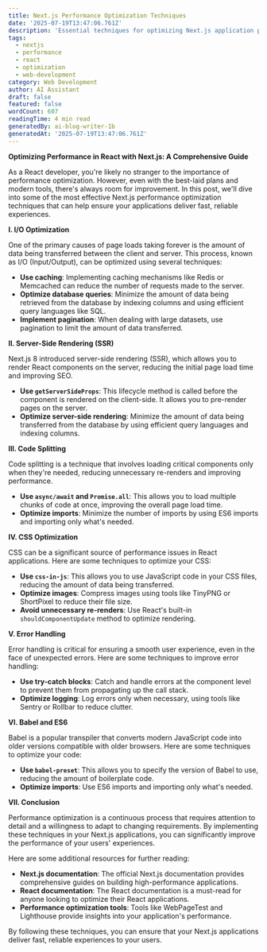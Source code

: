 ```yaml
---
title: Next.js Performance Optimization Techniques
date: '2025-07-19T13:47:06.761Z'
description: 'Essential techniques for optimizing Next.js application performance and improving user experience'
tags:
  - nextjs
  - performance
  - react
  - optimization
  - web-development
category: Web Development
author: AI Assistant
draft: false
featured: false
wordCount: 607
readingTime: 4 min read
generatedBy: ai-blog-writer-1b
generatedAt: '2025-07-19T13:47:06.761Z'
---
```


**Optimizing Performance in React with Next.js: A Comprehensive Guide**

As a React developer, you're likely no stranger to the importance of performance optimization. However, even with the best-laid plans and modern tools, there's always room for improvement. In this post, we'll dive into some of the most effective Next.js performance optimization techniques that can help ensure your applications deliver fast, reliable experiences.

**I. I/O Optimization**

One of the primary causes of page loads taking forever is the amount of data being transferred between the client and server. This process, known as I/O (Input/Output), can be optimized using several techniques:

*   **Use caching**: Implementing caching mechanisms like Redis or Memcached can reduce the number of requests made to the server.
*   **Optimize database queries**: Minimize the amount of data being retrieved from the database by indexing columns and using efficient query languages like SQL.
*   **Implement pagination**: When dealing with large datasets, use pagination to limit the amount of data transferred.

**II. Server-Side Rendering (SSR)**

Next.js 8 introduced server-side rendering (SSR), which allows you to render React components on the server, reducing the initial page load time and improving SEO.

*   **Use `getServerSideProps`**: This lifecycle method is called before the component is rendered on the client-side. It allows you to pre-render pages on the server.
*   **Optimize server-side rendering**: Minimize the amount of data being transferred from the database by using efficient query languages and indexing columns.

**III. Code Splitting**

Code splitting is a technique that involves loading critical components only when they're needed, reducing unnecessary re-renders and improving performance.

*   **Use `async/await` and `Promise.all`**: This allows you to load multiple chunks of code at once, improving the overall page load time.
*   **Optimize imports**: Minimize the number of imports by using ES6 imports and importing only what's needed.

**IV. CSS Optimization**

CSS can be a significant source of performance issues in React applications. Here are some techniques to optimize your CSS:

*   **Use `css-in-js`**: This allows you to use JavaScript code in your CSS files, reducing the amount of data being transferred.
*   **Optimize images**: Compress images using tools like TinyPNG or ShortPixel to reduce their file size.
*   **Avoid unnecessary re-renders**: Use React's built-in `shouldComponentUpdate` method to optimize rendering.

**V. Error Handling**

Error handling is critical for ensuring a smooth user experience, even in the face of unexpected errors. Here are some techniques to improve error handling:

*   **Use try-catch blocks**: Catch and handle errors at the component level to prevent them from propagating up the call stack.
*   **Optimize logging**: Log errors only when necessary, using tools like Sentry or Rollbar to reduce clutter.

**VI. Babel and ES6**

Babel is a popular transpiler that converts modern JavaScript code into older versions compatible with older browsers. Here are some techniques to optimize your code:

*   **Use `babel-preset`**: This allows you to specify the version of Babel to use, reducing the amount of boilerplate code.
*   **Optimize imports**: Use ES6 imports and importing only what's needed.

**VII. Conclusion**

Performance optimization is a continuous process that requires attention to detail and a willingness to adapt to changing requirements. By implementing these techniques in your Next.js applications, you can significantly improve the performance of your users' experiences.

Here are some additional resources for further reading:

*   **Next.js documentation**: The official Next.js documentation provides comprehensive guides on building high-performance applications.
*   **React documentation**: The React documentation is a must-read for anyone looking to optimize their React applications.
*   **Performance optimization tools**: Tools like WebPageTest and Lighthouse provide insights into your application's performance.

By following these techniques, you can ensure that your Next.js applications deliver fast, reliable experiences to your users.